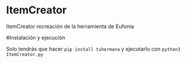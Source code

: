 # ItemCreator
ItemCreator recreación de la herramienta de Eufonia 

#Instalación y ejecución 

Solo tendrás que hacer ```pip install tuhermana``` y ejecutarlo con ```python3 ItemCreator.py```

